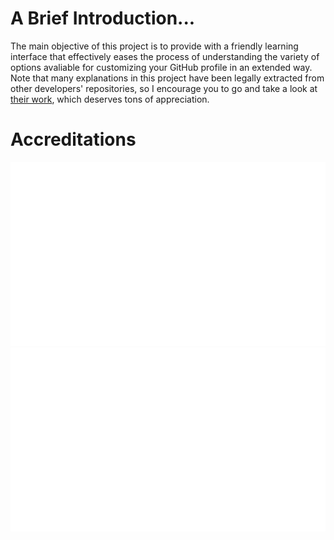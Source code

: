 # A Brief Introduction...

The main objective of this project is to provide with a friendly learning interface that effectively eases the process of understanding the variety of options avaliable for customizing your GitHub profile in an extended way. Note that many explanations in this project have been legally extracted from other developers' repositories, so I encourage you to go and take a look at [their work](), which deserves tons of appreciation.

# Accreditations

<see source>

<a href="https://github.com/jstrieb/github-stats">

![](https://github.com/erlete/github-customization-guide/blob/master/generated/overview.svg)
![](https://github.com/erlete/github-customization-guide/blob/master/generated/languages.svg)

</a>
